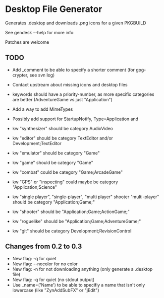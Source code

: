Desktop File Generator
======================

Generates .desktop and downloads .png icons for a given PKGBUILD

See gendesk --help for more info

Patches are welcome

TODO
----

* Add \_comment to be able to specify a shorter comment (for gpg-crypter, see svn log)
* Contact upstream about missing icons and desktop files
* keywords should have a priority-number, as more specific categories are better (AdventureGame vs just "Application")
* Add a way to add MimeTypes
* Possibly add support for StartupNotify, Type=Application and 

* kw "synthesizer" should be category AudioVideo
* kw "editor" should be category TextEditor and/or Development;TextEditor
* kw "emulator" should be category "Game"
* kw "game" should be category "Game"
* kw "combat" could be category "Game;ArcadeGame"
* kw "GPS" or "inspecting" could maybe be category "Application;Science"
* kw "single player", "single-player", "multi player" shooter "multi-player" should be category "Application;Game;"
* kw "shooter" should be "Application;Game;ActionGame;"
* kw "roguelike" should be "Application;Game;AdventureGame;"
* kw "git" should be category Development;RevisionControl


Changes from 0.2 to 0.3
-----------------------
* New flag: -q for quiet
* New flag: --nocolor for no color
* New flag: -n for not downloading anything (only generate a .desktop file)
* New flag: -q for quiet (no stdout output)
* Use \_name=('Name') to be able to specifiy a name that isn't only lowercase (like "ZynAddSubFX" or "jEdit")


